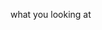 what you looking at 

<!---
lawref/lawref is a ✨ special ✨ repository because its `README.md` (this file) appears on your GitHub profile.
You can click the Preview link to take a look at your changes.
--->
